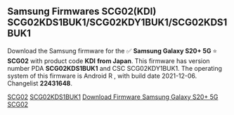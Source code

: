 <h2>Samsung Firmwares SCG02(KDI) SCG02KDS1BUK1/SCG02KDY1BUK1/SCG02KDS1BUK1</h2>
Download the Samsung firmware for the ✅ <strong>Samsung Galaxy S20+ 5G </strong> ⭐ <strong>SCG02</strong> with product code <strong>KDI</strong> <strong> from Japan</strong>. This firmware has version number PDA <strong>SCG02KDS1BUK1</strong> and CSC SCG02KDY1BUK1. The operating system of this firmware is Android R , with build date 2021-12-06. Changelist <strong>22431648</strong>.


[SCG02](https://samfirm.shop/samsung/model/SCG02)
[SCG02KDS1BUK1](https://samfirm.shop/samsung/pda/SCG02KDS1BUK1)
[Download Firmware Samsung Galaxy S20+ 5G SCG02](https://samfirm.shop/samsung/firmware/480480)
